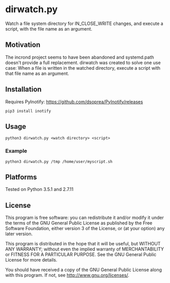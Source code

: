 # dirwatch.py

Watch a file system directory for IN_CLOSE_WRITE changes, and execute a script, with the file name as an argument.

## Motivation

The incrond project seems to have been abandoned and systemd.path doesn't provide a full replacement.
dirwatch was created to solve one use case: When a file is written in the watched directory, execute a script with that file name as an argument.

## Installation

Requires PyInotify: https://github.com/dsoprea/PyInotify/releases

    pip3 install inotify

## Usage

    python3 dirwatch.py <watch directory> <script>

### Example

    python3 dirwatch.py /tmp /home/user/myscript.sh

## Platforms

Tested on Python 3.5.1 and 2.7.11

## License

This program is free software: you can redistribute it and/or modify
it under the terms of the GNU General Public License as published by
the Free Software Foundation, either version 3 of the License, or
(at your option) any later version.

This program is distributed in the hope that it will be useful,
but WITHOUT ANY WARRANTY; without even the implied warranty of
MERCHANTABILITY or FITNESS FOR A PARTICULAR PURPOSE.  See the
GNU General Public License for more details.

You should have received a copy of the GNU General Public License
along with this program.  If not, see <http://www.gnu.org/licenses/>.
